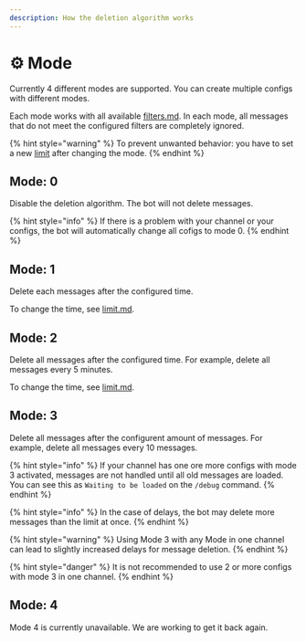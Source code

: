 ```yaml
---
description: How the deletion algorithm works
---
```


# ⚙️ Mode

Currently 4 different modes are supported. You can create multiple configs with different modes.

Each mode works with all available [filters.md](filters.md "mention"). In each mode, all messages that do not meet the configured filters are completely ignored.

{% hint style="warning" %}
To prevent unwanted behavior: you have to set a new [limit](limit.md) after changing the mode.
{% endhint %}

## Mode: 0

Disable the deletion algorithm. The bot will not delete messages.

{% hint style="info" %}
If there is a problem with your channel or your configs, the bot will automatically change all cofigs to mode 0.
{% endhint %}

## Mode: 1

Delete each messages after the configured time.

To change the time, see [limit.md](limit.md "mention").&#x20;

## Mode: 2

Delete all messages after the configured time. For example, delete all messages every 5 minutes.

To change the time, see [limit.md](limit.md "mention").&#x20;

## Mode: 3

Delete all messages after the configurent amount of messages. For example, delete all messages every 10 messages.

{% hint style="info" %}
If your channel has one ore more configs with mode 3 activated, messages are not handled until all old messages are loaded. You can see this as `Waiting to be loaded` on the `/debug` command.
{% endhint %}

{% hint style="info" %}
In the case of delays, the bot may delete more messages than the limit at once.
{% endhint %}

{% hint style="warning" %}
Using Mode 3 with any Mode in one channel can lead to slightly increased delays for message deletion.
{% endhint %}

{% hint style="danger" %}
It is not recommended to use 2 or more configs with mode 3 in one channel.
{% endhint %}

## Mode: 4

Mode 4 is currently unavailable. We are working to get it back again.
